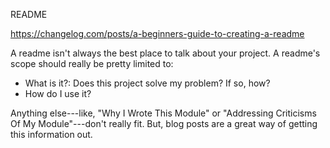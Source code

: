 README

https://changelog.com/posts/a-beginners-guide-to-creating-a-readme

A readme isn't always the best place to talk about your project. A readme's scope should really be pretty limited to:

* What is it?: Does this project solve my problem? If so, how?
* How do I use it?

Anything else---like, "Why I Wrote This Module" or "Addressing Criticisms Of My Module"---don't really fit. But, blog posts are a great way of getting this information out.